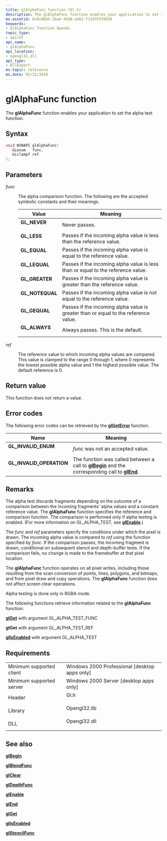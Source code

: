 ```yaml
---
title: glAlphaFunc function (Gl.h)
description: The glAlphaFunc function enables your application to set the alpha test function.
ms.assetid: 6c0c06b5-1bad-4590-a262-f134f63f0936
keywords:
- glAlphaFunc function OpenGL
topic_type:
- apiref
api_name:
- glAlphaFunc
api_location:
- opengl32.dll
api_type:
- DllExport
ms.topic: reference
ms.date: 05/31/2018
---
```


# glAlphaFunc function

The **glAlphaFunc** function enables your application to set the alpha test function.

## Syntax


```C++
void WINAPI glAlphaFunc(
   GLenum   func,
   GLclampf ref
);
```



## Parameters

<dl> <dt>

*func* 
</dt> <dd>

The alpha comparison function. The following are the accepted symbolic constants and their meanings.



| Value                                                                                                                                                   | Meaning                                                                                        |
|---------------------------------------------------------------------------------------------------------------------------------------------------------|------------------------------------------------------------------------------------------------|
| <span id="GL_NEVER"></span><span id="gl_never"></span><dl> <dt>**GL\_NEVER**</dt> </dl>          | Never passes.<br/>                                                                       |
| <span id="GL_LESS"></span><span id="gl_less"></span><dl> <dt>**GL\_LESS**</dt> </dl>             | Passes if the incoming alpha value is less than the reference value.<br/>                |
| <span id="GL_EQUAL"></span><span id="gl_equal"></span><dl> <dt>**GL\_EQUAL**</dt> </dl>          | Passes if the incoming alpha value is equal to the reference value.<br/>                 |
| <span id="GL_LEQUAL"></span><span id="gl_lequal"></span><dl> <dt>**GL\_LEQUAL**</dt> </dl>       | Passes if the incoming alpha value is less than or equal to the reference value.<br/>    |
| <span id="GL_GREATER"></span><span id="gl_greater"></span><dl> <dt>**GL\_GREATER**</dt> </dl>    | Passes if the incoming alpha value is greater than the reference value.<br/>             |
| <span id="GL_NOTEQUAL"></span><span id="gl_notequal"></span><dl> <dt>**GL\_NOTEQUAL**</dt> </dl> | Passes if the incoming alpha value is not equal to the reference value.<br/>             |
| <span id="GL_GEQUAL"></span><span id="gl_gequal"></span><dl> <dt>**GL\_GEQUAL**</dt> </dl>       | Passes if the incoming alpha value is greater than or equal to the reference value.<br/> |
| <span id="GL_ALWAYS"></span><span id="gl_always"></span><dl> <dt>**GL\_ALWAYS**</dt> </dl>       | Always passes. This is the default.<br/>                                                 |



 

</dd> <dt>

*ref* 
</dt> <dd>

The reference value to which incoming alpha values are compared. This value is clamped to the range 0 through 1, where 0 represents the lowest possible alpha value and 1 the highest possible value. The default reference is 0.

</dd> </dl>

## Return value

This function does not return a value.

## Error codes

The following error codes can be retrieved by the [**glGetError**](glgeterror.md) function.



| Name                                                                                                  | Meaning                                                                                                                               |
|-------------------------------------------------------------------------------------------------------|---------------------------------------------------------------------------------------------------------------------------------------|
| <dl> <dt>**GL\_INVALID\_ENUM**</dt> </dl>      | *func* was not an accepted value.<br/>                                                                                          |
| <dl> <dt>**GL\_INVALID\_OPERATION**</dt> </dl> | The function was called between a call to [**glBegin**](glbegin.md) and the corresponding call to [**glEnd**](glend.md).<br/> |



## Remarks

The alpha test discards fragments depending on the outcome of a comparison between the incoming fragments' alpha values and a constant reference value. The **glAlphaFunc** function specifies the reference and comparison function. The comparison is performed only if alpha testing is enabled. (For more information on GL\_ALPHA\_TEST, see [**glEnable**](glenable.md).)

The *func* and *ref* parameters specify the conditions under which the pixel is drawn. The incoming alpha value is compared to *ref* using the function specified by *func*. If the comparison passes, the incoming fragment is drawn, conditional on subsequent stencil and depth-buffer tests. If the comparison fails, no change is made to the framebuffer at that pixel location.

The **glAlphaFunc** function operates on all pixel writes, including those resulting from the scan conversion of points, lines, polygons, and bitmaps, and from pixel draw and copy operations. The **glAlphaFunc** function does not affect screen clear operations.

Alpha testing is done only in RGBA mode.

The following functions retrieve information related to the **glAlphaFunc** function:

[**glGet**](glgetbooleanv--glgetdoublev--glgetfloatv--glgetintegerv.md) with argument GL\_ALPHA\_TEST\_FUNC

**glGet** with argument GL\_ALPHA\_TEST\_REF

[**glIsEnabled**](glisenabled.md) with argument GL\_ALPHA\_TEST

## Requirements



|                                     |                                                                                         |
|-------------------------------------|-----------------------------------------------------------------------------------------|
| Minimum supported client<br/> | Windows 2000 Professional \[desktop apps only\]<br/>                              |
| Minimum supported server<br/> | Windows 2000 Server \[desktop apps only\]<br/>                                    |
| Header<br/>                   | <dl> <dt>Gl.h</dt> </dl>         |
| Library<br/>                  | <dl> <dt>Opengl32.lib</dt> </dl> |
| DLL<br/>                      | <dl> <dt>Opengl32.dll</dt> </dl> |



## See also

<dl> <dt>

[**glBegin**](glbegin.md)
</dt> <dt>

[**glBlendFunc**](glblendfunc.md)
</dt> <dt>

[**glClear**](glclear.md)
</dt> <dt>

[**glDepthFunc**](gldepthfunc.md)
</dt> <dt>

[**glEnable**](glenable.md)
</dt> <dt>

[**glEnd**](glend.md)
</dt> <dt>

[**glGet**](glgetbooleanv--glgetdoublev--glgetfloatv--glgetintegerv.md)
</dt> <dt>

[**glIsEnabled**](glisenabled.md)
</dt> <dt>

[**glStencilFunc**](glstencilfunc.md)
</dt> </dl>

 

 





